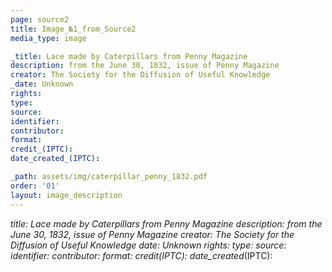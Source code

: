 ```yaml
---
page: source2
title: Image_№1_from_Source2
media_type: image

_title: Lace made by Caterpillars from Penny Magazine 
description: from the June 30, 1832, issue of Penny Magazine
creator: The Society for the Diffusion of Useful Knowledge
_date: Unknown
rights: 
type: 
source:
identifier:
contributor:
format:
credit_(IPTC):
date_created_(IPTC):

_path: assets/img/caterpillar_penny_1832.pdf
order: '01'
layout: image_description
---
```


_title: Lace made by Caterpillars from Penny Magazine 
description: from the June 30, 1832, issue of Penny Magazine
creator: The Society for the Diffusion of Useful Knowledge
_date: Unknown
rights: 
type: 
source:
identifier:
contributor:
format:
credit_(IPTC):
date_created_(IPTC):

